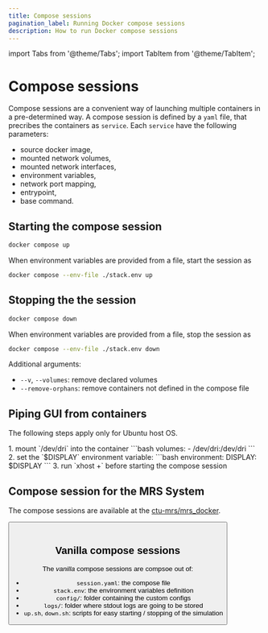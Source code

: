 ```yaml
---
title: Compose sessions
pagination_label: Running Docker compose sessions
description: How to run Docker compose sessions
---
```


import Tabs from '@theme/Tabs';
import TabItem from '@theme/TabItem';

# Compose sessions

Compose sessions are a convenient way of launching multiple containers in a pre-determined way.
A compose session is defined by a `yaml` file, that precribes the containers as `service`.
Each `service` have the following parameters:

* source docker image,
* mounted network volumes,
* mounted network interfaces,
* environment variables,
* network port mapping,
* entrypoint,
* base command.

## Starting the compose session

```bash
docker compose up
```

When environment variables are provided from a file, start the session as

```bash
docker compose --env-file ./stack.env up
```

## Stopping the the session

```bash
docker compose down
```

When environment variables are provided from a file, stop the session as

```bash
docker compose --env-file ./stack.env down
```

Additional arguments:
* `--v`, `--volumes`: remove declared volumes
* `--remove-orphans`: remove containers not defined in the compose file

## Piping GUI from containers

The following steps apply only for Ubuntu host OS.

<Tabs>
  <TabItem value="ubuntu" label="Ubuntu" default>
    1. mount `/dev/dri` into the container
      ```bash
      volumes:
        - /dev/dri:/dev/dri
      ```
    2. set the `$DISPLAY` environment variable:
      ```bash
      environment:
          DISPLAY: $DISPLAY
      ```
    3. run `xhost +` before starting the compose session
  </TabItem>
</Tabs>

## Compose session for the MRS System

The compose sessions are available at the [ctu-mrs/mrs_docker](https://github.com/ctu-mrs/mrs_docker).

<Button label="🔗 ctu-mrs/mrs_docker repository" link="https://github.com/ctu-mrs/mrs_docker" block /><br />

## Vanilla compose sessions

The _vanilla_ compose sessions are compsoe out of:

* `session.yaml`: the compose file
* `stack.env`: the environment variables definition
* `config/`: folder containing the custom configs
* `logs/`: folder where stdout logs are going to be stored
* `up.sh`, `down.sh`: scripts for easy starting / stopping of the simulation

